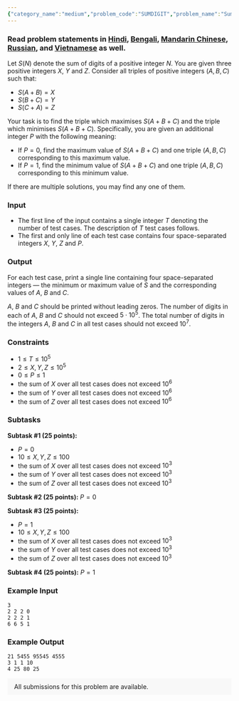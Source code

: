 ```yaml
---
{"category_name":"medium","problem_code":"SUMDIGIT","problem_name":"Sum of Digits","problemComponents":{"constraints":"","constraintsState":false,"subtasks":"","subtasksState":false,"inputFormat":"","inputFormatState":false,"outputFormat":"","outputFormatState":false,"sampleTestCases":{}},"video_editorial_url":"","languages_supported":{"0":"CPP14","1":"C","2":"JAVA","3":"PYTH 3.6","4":"CPP17","5":"PYTH","6":"PYP3","7":"CS2","8":"ADA","9":"PYPY","10":"TEXT","11":"PAS fpc","12":"NODEJS","13":"RUBY","14":"PHP","15":"GO","16":"HASK","17":"TCL","18":"PERL","19":"SCALA","20":"LUA","21":"kotlin","22":"BASH","23":"JS","24":"LISP sbcl","25":"rust","26":"PAS gpc","27":"BF","28":"CLOJ","29":"R","30":"D","31":"CAML","32":"FORT","33":"ASM","34":"swift","35":"FS","36":"WSPC","37":"LISP clisp","38":"SQL","39":"SCM guile","40":"PERL6","41":"ERL","42":"CLPS","43":"ICK","44":"NICE","45":"PRLG","46":"ICON","47":"COB","48":"SCM chicken","49":"PIKE","50":"SCM qobi","51":"ST","52":"SQLQ","53":"NEM"},"max_timelimit":2,"source_sizelimit":50000,"problem_author":"div5252","problem_tester":"","date_added":"16-12-2020","tags":{"0":"div5252","1":"greedy","2":"inequalities","3":"ltime91","4":"medium","5":"taran_1407"},"problem_difficulty_level":"Medium-Hard","best_tag":"Medium Hard","editorial_url":"https://discuss.codechef.com/problems/SUMDIGIT","time":{"view_start_date":1104528600,"submit_start_date":1104528600,"visible_start_date":1104528600,"end_date":1735669800},"is_direct_submittable":false,"problemDiscussURL":"https://discuss.codechef.com/search?q=SUMDIGIT","is_proctored":false,"visitedContests":{},"layout":"problem"}
---
```

### Read problem statements in [Hindi](https://www.codechef.com/download/translated/LTIME91/hindi/SUMDIGIT.pdf), [Bengali](https://www.codechef.com/download/translated/LTIME91/bengali/SUMDIGIT.pdf), [Mandarin Chinese](https://www.codechef.com/download/translated/LTIME91/mandarin/SUMDIGIT.pdf), [Russian](https://www.codechef.com/download/translated/LTIME91/russian/SUMDIGIT.pdf), and [Vietnamese](https://www.codechef.com/download/translated/LTIME91/vietnamese/SUMDIGIT.pdf) as well.

Let $S(N)$ denote the sum of digits of a positive integer $N$. You are given three positive integers $X$, $Y$ and $Z$. Consider all triples of positive integers $(A, B, C)$ such that:
- $S(A+B)=X$
- $S(B+C)=Y$
- $S(C+A)=Z$

Your task is to find the triple which maximises $S(A+B+C)$ and the triple which minimises $S(A+B+C)$. Specifically, you are given an additional integer $P$ with the following meaning:
- If $P = 0$, find the maximum value of $S(A+B+C)$ and one triple $(A, B, C)$ corresponding to this maximum value.
- If $P = 1$, find the minimum value of $S(A+B+C)$ and one triple $(A, B, C)$ corresponding to this minimum value.

If there are multiple solutions, you may find any one of them.

### Input
- The first line of the input contains a single integer $T$ denoting the number of test cases. The description of $T$ test cases follows.
- The first and only line of each test case contains four space-separated integers $X$, $Y$, $Z$ and $P$.

### Output
For each test case, print a single line containing four space-separated integers — the minimum or maximum value of $S$ and the corresponding values of $A$, $B$ and $C$.

$A$, $B$ and $C$ should be printed without leading zeros. The number of digits in each of $A$, $B$ and $C$ should not exceed $5 \cdot 10^5$. The total number of digits in the integers $A$, $B$ and $C$ in all test cases should not exceed $10^7$.

### Constraints
- $1 \leq T \leq 10^5$
- $2 \leq X,Y,Z \leq 10^5$
- $0 \leq P \leq 1$
- the sum of $X$ over all test cases does not exceed $10^6$
- the sum of $Y$ over all test cases does not exceed $10^6$
- the sum of $Z$ over all test cases does not exceed $10^6$

### Subtasks
**Subtask #1 (25 points):**
- $P=0$
- $10 \le X,Y,Z \le 100$
- the sum of $X$ over all test cases does not exceed $10^3$
- the sum of $Y$ over all test cases does not exceed $10^3$
- the sum of $Z$ over all test cases does not exceed $10^3$

**Subtask #2 (25 points):** $P=0$

**Subtask #3 (25 points):**
- $P=1$
- $10 \le X,Y,Z \le 100$
- the sum of $X$ over all test cases does not exceed $10^3$
- the sum of $Y$ over all test cases does not exceed $10^3$
- the sum of $Z$ over all test cases does not exceed $10^3$

**Subtask #4 (25 points):** $P=1$

### Example Input
```
3
2 2 2 0
2 2 2 1
6 6 5 1
```

### Example Output
```
21 5455 95545 4555
3 1 1 10
4 25 80 25
```

<aside style='background: #f8f8f8;padding: 10px 15px;'><div>All submissions for this problem are available.</div></aside>